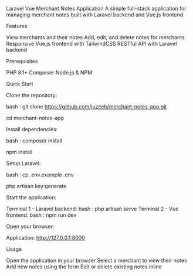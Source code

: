 Laravel Vue Merchant Notes Application
A simple full-stack application for managing merchant notes built with Laravel backend and Vue.js frontend.

Features

View merchants and their notes
Add, edit, and delete notes for merchants
Responsive Vue.js frontend with TailwindCSS
RESTful API with Laravel backend

Prerequisites

PHP 8.1+
Composer
Node.js & NPM

Quick Start

Clone the repository:

bash : 
git clone https://github.com/juzeeh/merchant-notes-app.git

cd merchant-notes-app

Install dependencies:

bash : 
composer install

npm install

Setup Laravel:

bash : 
cp .env.example .env

php artisan key:generate

Start the application:

Terminal 1 - Laravel backend:
bash : 
php artisan serve
Terminal 2 - Vue frontend:
bash : 
npm run dev

Open your browser:

Application: http://127.0.0.1:8000

Usage

Open the application in your browser
Select a merchant to view their notes
Add new notes using the form
Edit or delete existing notes inline
